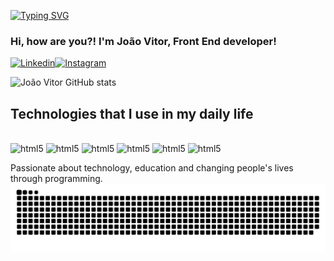  [![Typing SVG](https://readme-typing-svg.demolab.com?font=Fira+Code&pause=1000&width=435&lines=Hello%2C+My+Name+is+Jo%C3%A3o+Vitor;I'm+from+Brazil%2C+ES;Be+welcome!+xD)](https://git.io/typing-svg)
### Hi, how are you?! I'm João Vitor, Front End developer!

[![Linkedin](https://img.shields.io/badge/LinkedIn-0077B5?style=for-the-badge&logo=linkedin&logoColor=white)](https://www.linkedin.com/in/joaovitoraalabdev/?_l=pt_BR)[![Instagram](https://img.shields.io/badge/Instagram-E4405F?style=for-the-badge&logo=instagram&logoColor=white)](https://www.instagram.com/joaovitoraa_/)


![João Vitor GitHub stats](https://github-readme-stats.vercel.app/api?username=joaovitoraa&show_icons=true&theme=dark)

  
## Technologies that I use in my daily life
<div style="display: inline_block"><br/>
<img alignt="center" alt="html5" src="https://img.shields.io/badge/HTML5-E34F26?style=for-the-badge&logo=html5&logoColor=white">
<img alignt="center" alt="html5" src="https://img.shields.io/badge/CSS3-1572B6?style=for-the-badge&logo=css3&logoColor=white">
<img alignt="center" alt="html5" src="https://img.shields.io/badge/JavaScript-323330?style=for-the-badge&logo=javascript&logoColor=F7DF1E">
<img alignt="center" alt="html5" src="https://img.shields.io/badge/TypeScript-007ACC?style=for-the-badge&logo=typescript&logoColor=white">
<img alignt="center" alt="html5" src="https://img.shields.io/badge/PHP-777BB4?style=for-the-badge&logo=php&logoColor=white">
<img alignt="center" alt="html5" src="https://img.shields.io/badge/React-20232A?style=for-the-badge&logo=react&logoColor=61DAFB">
</div>

Passionate about technology, education and changing people's lives through programming.
![snake gif](https://github.com/Platane/snk/blob/output/github-contribution-grid-snake-dark.svg)
</div>
